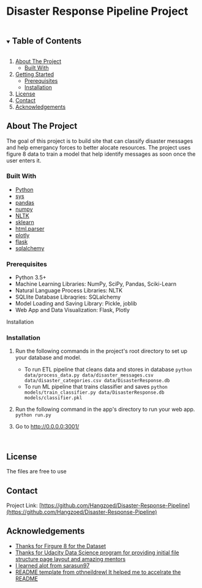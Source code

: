# Disaster Response Pipeline Project



<!-- TABLE OF CONTENTS -->
<details open="open">
  <summary><h2 style="display: inline-block">Table of Contents</h2></summary>
  <ol>
    <li>
      <a href="#about-the-project">About The Project</a>
      <ul>
        <li><a href="#built-with">Built With</a></li>
      </ul>
    </li>
    <li>
      <a href="#getting-started">Getting Started</a>
      <ul>
        <li><a href="#prerequisites">Prerequisites</a></li>
        <li><a href="#installation">Installation</a></li>
      </ul>
    </li>
    <li><a href="#license">License</a></li>
    <li><a href="#contact">Contact</a></li>
    <li><a href="#acknowledgements">Acknowledgements</a></li>
  </ol>
</details>



<!-- ABOUT THE PROJECT -->
## About The Project


The goal of this project is to build site that can classify disaster messages and help emergancy forces to better alocate resources. The project uses figure 8 data to train a model that help identify messages as soon once the user enters it.



### Built With

* [Python](https://www.python.org/downloads/)
* [sys](https://docs.python.org/3/library/sys.html)
* [pandas](https://pandas.pydata.org/)
* [numpy](https://numpy.org/)
* [NLTK](https://www.nltk.org/)
* [sklearn](https://sklearn.org/)
* [html.parser](https://docs.python.org/3/library/html.parser.html)
* [plotly](https://plotly.com/python/)
* [flask](https://flask.palletsprojects.com/en/2.0.x/)
* [sqlalchemy](https://www.sqlalchemy.org/)




### Prerequisites


* Python 3.5+
* Machine Learning Libraries: NumPy, SciPy, Pandas, Sciki-Learn
* Natural Language Process Libraries: NLTK
* SQLlite Database Libraqries: SQLalchemy
* Model Loading and Saving Library: Pickle, joblib
* Web App and Data Visualization: Flask, Plotly

Installation

### Installation

1. Run the following commands in the project's root directory to set up your database and model.

    - To run ETL pipeline that cleans data and stores in database
        `python data/process_data.py data/disaster_messages.csv data/disaster_categories.csv data/DisasterResponse.db`
    - To run ML pipeline that trains classifier and saves
        `python models/train_classifier.py data/DisasterResponse.db models/classifier.pkl`

2. Run the following command in the app's directory to run your web app.
    `python run.py`

3. Go to http://0.0.0.0:3001/
   ```


<!-- LICENSE -->
## License

The files are free to use 


<!-- CONTACT -->
## Contact

Project Link: [https://github.com/Hangzoed/Disaster-Response-Pipeline](https://github.com/Hangzoed/Disaster-Response-Pipeline)



<!-- ACKNOWLEDGEMENTS -->
## Acknowledgements

* [Thanks for Firgure 8 for the Dataset](https://www.figure-eight.com/)
* [Thanks for Udacity Data Science program for providing initial file structure page layout and amazing mentors](https://www.udacity.com/course/data-scientist-nanodegree--nd025)
* [I learned alot from  sarasun97](https://github.com/sarasun97)
* [README template from othneildrewl It helped me to accelrate the README](https://github.com/othneildrew/Best-README-Template)





